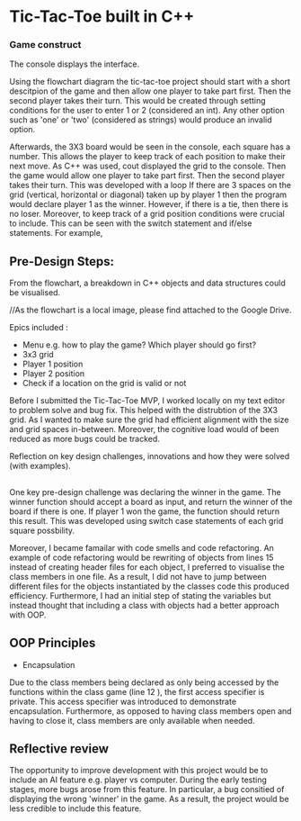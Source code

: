 # Tic-Tac-Toe built in C++

### Game construct

The console displays the interface.

Using the flowchart diagram the tic-tac-toe project should start with a short descitpion of the game and then allow one player to take part first. Then the second player takes their turn. This would be created through setting conditions for the user to enter 1 or 2 (considered an int). Any other option such as 'one' or 'two' (considered as strings) would produce an invalid option. 

Afterwards, the 3X3 board would be seen in the console, each square has a number. This allows the player to keep track of each position to make their next move. 
 As C++ was used, cout displayed the grid to the console. Then the game would allow one player to take part first. Then the second player takes their turn. This was developed with a loop 
If there are 3 spaces on the grid (vertical, horizontal or diagonal) taken up by player 1 then the program would declare player 1 as the winner. However, if there is a tie, then there is no loser. Moreover, to keep track of a grid position conditions were crucial to include. This can be seen with the switch statement and if/else statements. For example, 



## Pre-Design Steps:
From the flowchart, a breakdown in C++ objects and data structures could be visualised. 

//As the flowchart is a local image, please find attached to the Google Drive.

Epics included :

- Menu e.g. how to play the game? Which player should go first?
- 3x3 grid
- Player 1 position
- Player 2 position
- Check if a location on the grid is valid or not


Before I submitted the Tic-Tac-Toe MVP, I worked locally on my text editor to problem solve and bug fix. This helped with the distrubtion of the 3X3 grid. As I wanted to make sure the grid had efficient alignment with the size and grid spaces in-between. Moreover, the cognitive load would of been reduced as more bugs could be tracked. 

Reflection on key design challenges, innovations and how they were solved (with examples).

##

One key pre-design challenge was declaring the winner in the game. The winner function should accept a board as input, and return the winner of the board if there is one. If player 1 won the game, the function should return this result. This was developed using switch case statements of each grid square possbility.  


Moreover, I became famailar with code smells and code refactoring. An example of code refactoring would be rewriting of objects from lines 15 instead of creating header files for each object, I preferred to visualise the class members in one file. As a result, I did not have to jump between different files for the objects instantiated by the classes code this produced efficiency. Furthermore, I had an initial step of stating the variables but instead thought that including a class with objects had a better approach with OOP. 

## OOP Principles 

- Encapsulation 

Due to the class members being declared as only being accessed by the functions within the class game (line 12 ), the first access specifier is private. This access specifier was introduced to demonstrate encapsulation. Furthermore, as opposed to having class members open and having to close it, class members are only available when needed.


## Reflective review

 The opportunity to improve development with this project would be to include an AI feature e.g. player vs computer. During the early testing stages, more bugs arose from this feature. In particular, a bug consitied of displaying the wrong 'winner' in the game. As a result, the project would be less credible to include this feature. 

